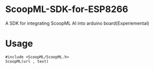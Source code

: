 # ScoopML-SDK-for-ESP8266
A SDK for integrating ScoopML AI into arduino board(Experiemental)

# Usage
```
#include <ScoopML/ScoopML.h>
ScoopML(url , text)
```
